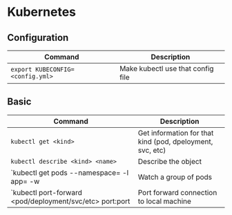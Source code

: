 # Kubernetes
## Configuration
| Command | Description |
| - | - |
| `export KUBECONFIG=<config.yml>` | Make kubectl use that config file | 
## Basic
| Command | Description |
| - | - |
| `kubectl get <kind>` | Get information for that kind (pod, dpeloyment, svc, etc) | 
| `kubectl describe <kind> <name>` | Describe the object | 
| `kubectl get pods --namespace=<namespace> -l app=<name> -w | Watch a group of pods |
| `kubectl port-forward <pod/deployment/svc/etc> port:port | Port forward connection to local machine |
